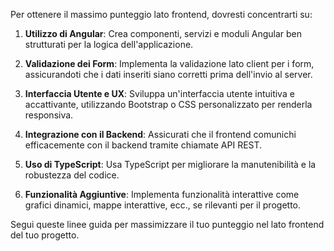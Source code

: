 Per ottenere il massimo punteggio lato frontend, dovresti concentrarti su:

1. **Utilizzo di Angular**: Crea componenti, servizi e moduli Angular ben strutturati per la logica dell'applicazione.

2. **Validazione dei Form**: Implementa la validazione lato client per i form, assicurandoti che i dati inseriti siano corretti prima dell'invio al server.

3. **Interfaccia Utente e UX**: Sviluppa un'interfaccia utente intuitiva e accattivante, utilizzando Bootstrap o CSS personalizzato per renderla responsiva.

4. **Integrazione con il Backend**: Assicurati che il frontend comunichi efficacemente con il backend tramite chiamate API REST.

5. **Uso di TypeScript**: Usa TypeScript per migliorare la manutenibilità e la robustezza del codice.

6. **Funzionalità Aggiuntive**: Implementa funzionalità interattive come grafici dinamici, mappe interattive, ecc., se rilevanti per il progetto.

Segui queste linee guida per massimizzare il tuo punteggio nel lato frontend del tuo progetto.